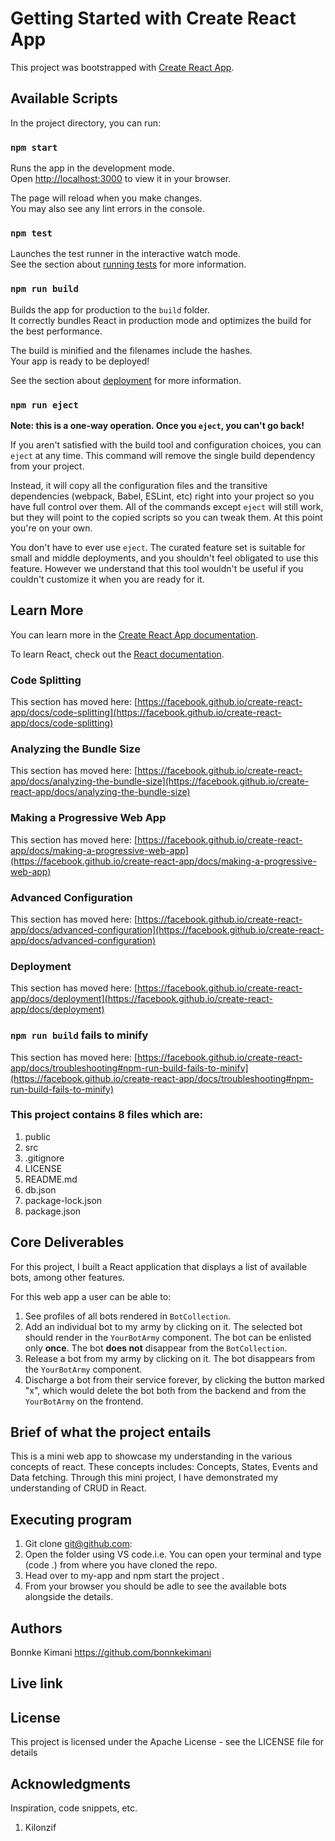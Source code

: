 # Getting Started with Create React App

This project was bootstrapped with [Create React App](https://github.com/facebook/create-react-app).

## Available Scripts

In the project directory, you can run:

### `npm start`

Runs the app in the development mode.\
Open [http://localhost:3000](http://localhost:3000) to view it in your browser.

The page will reload when you make changes.\
You may also see any lint errors in the console.

### `npm test`

Launches the test runner in the interactive watch mode.\
See the section about [running tests](https://facebook.github.io/create-react-app/docs/running-tests) for more information.

### `npm run build`

Builds the app for production to the `build` folder.\
It correctly bundles React in production mode and optimizes the build for the best performance.

The build is minified and the filenames include the hashes.\
Your app is ready to be deployed!

See the section about [deployment](https://facebook.github.io/create-react-app/docs/deployment) for more information.

### `npm run eject`

**Note: this is a one-way operation. Once you `eject`, you can't go back!**

If you aren't satisfied with the build tool and configuration choices, you can `eject` at any time. This command will remove the single build dependency from your project.

Instead, it will copy all the configuration files and the transitive dependencies (webpack, Babel, ESLint, etc) right into your project so you have full control over them. All of the commands except `eject` will still work, but they will point to the copied scripts so you can tweak them. At this point you're on your own.

You don't have to ever use `eject`. The curated feature set is suitable for small and middle deployments, and you shouldn't feel obligated to use this feature. However we understand that this tool wouldn't be useful if you couldn't customize it when you are ready for it.

## Learn More

You can learn more in the [Create React App documentation](https://facebook.github.io/create-react-app/docs/getting-started).

To learn React, check out the [React documentation](https://reactjs.org/).

### Code Splitting

This section has moved here: [https://facebook.github.io/create-react-app/docs/code-splitting](https://facebook.github.io/create-react-app/docs/code-splitting)

### Analyzing the Bundle Size

This section has moved here: [https://facebook.github.io/create-react-app/docs/analyzing-the-bundle-size](https://facebook.github.io/create-react-app/docs/analyzing-the-bundle-size)

### Making a Progressive Web App

This section has moved here: [https://facebook.github.io/create-react-app/docs/making-a-progressive-web-app](https://facebook.github.io/create-react-app/docs/making-a-progressive-web-app)

### Advanced Configuration

This section has moved here: [https://facebook.github.io/create-react-app/docs/advanced-configuration](https://facebook.github.io/create-react-app/docs/advanced-configuration)



### Deployment

This section has moved here: [https://facebook.github.io/create-react-app/docs/deployment](https://facebook.github.io/create-react-app/docs/deployment)

### `npm run build` fails to minify

This section has moved here: [https://facebook.github.io/create-react-app/docs/troubleshooting#npm-run-build-fails-to-minify](https://facebook.github.io/create-react-app/docs/troubleshooting#npm-run-build-fails-to-minify)

### This project contains 8 files which are:

  1. public
  2. src
  3. .gitignore
  4. LICENSE
  5. README.md
  6. db.json
  7. package-lock.json
  8. package.json

## Core Deliverables

For this project, I built a React application that displays a
list of available bots, among other features.

For this web app a user can be able to:
1. See profiles of all bots rendered in `BotCollection`.
2. Add an individual bot to my army by clicking on it. The selected bot should
  render in the `YourBotArmy` component. The bot can be enlisted only **once**.
  The bot **does not** disappear from the `BotCollection`.
3. Release a bot from my army by clicking on it. The bot disappears from the
  `YourBotArmy` component.
4. Discharge a bot from their service forever, by clicking the button marked
  "x", which would delete the bot both from the backend and from the
  `YourBotArmy` on the frontend.

## Brief of what the project entails
This is a mini web app to showcase my understanding in the various concepts of react. These concepts includes: Concepts, States, Events and Data fetching.
Through this mini project, I have demonstrated my understanding of CRUD in React.

## Executing program
1. Git clone git@github.com:
2. Open the folder using VS code.i.e. You can open your terminal and type (code .) from where you have cloned the repo.
3.  Head over to my-app and npm start the project .
4.  From your browser you should be adle to see the available bots alongside the details.
## Authors
Bonnke Kimani https://github.com/bonnkekimani
## Live link

## License
This project is licensed under the Apache License - see the LICENSE file for details
## Acknowledgments
Inspiration, code snippets, etc.
1. Kilonzif
